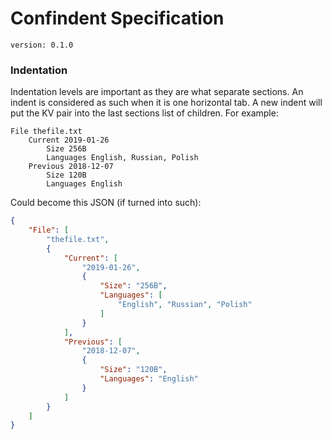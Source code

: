 # Confindent Specification
`version: 0.1.0`

### Indentation
Indentation levels are important as they are what separate sections. An indent
is considered as such when it is one horizontal tab. A new indent will put the
KV pair into the last sections list of children. For example:
```
File thefile.txt
    Current 2019-01-26
        Size 256B
        Languages English, Russian, Polish
    Previous 2018-12-07
        Size 120B
        Languages English
```
Could become this JSON (if turned into such):
```json
{
    "File": [
        "thefile.txt",
        {
            "Current": [
                "2019-01-26",
                {
                    "Size": "256B",
                    "Languages": [
                        "English", "Russian", "Polish"
                    ]
                }
            ],
            "Previous": [
                "2018-12-07",
                {
                    "Size": "120B",
                    "Languages": "English"
                }
            ]
        }
    ]
}
```